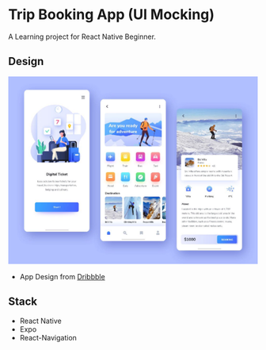 # Trip Booking App (UI Mocking)

A Learning project for React Native Beginner.

## Design

![Trip Booking Design](./docs/tripBooking.jpg)

- App Design from [Dribbble](https://dribbble.com/shots/13988973-Digitalz-Ticket)

## Stack

- React Native
- Expo
- React-Navigation
